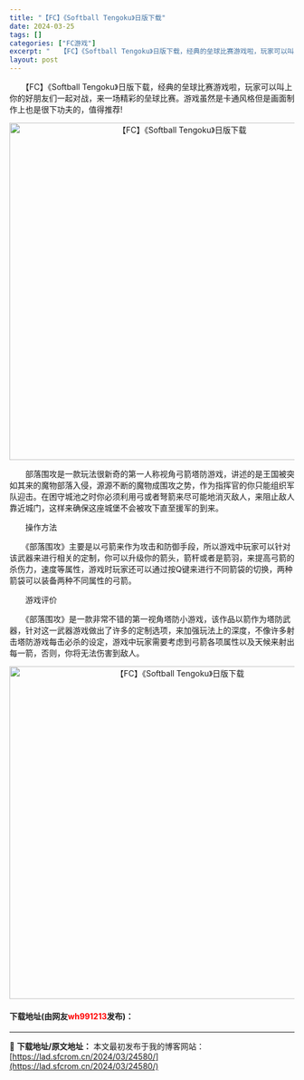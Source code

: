 ```yaml
---
title: "【FC】《Softball Tengoku》日版下载"
date: 2024-03-25
tags: []
categories: ["FC游戏"]
excerpt: "　　【FC】《Softball Tengoku》日版下载，经典的垒球比赛游戏啦，玩家可以叫上你的好朋友们一起对战，来一场精彩的垒球比赛。游戏虽然是卡通风格但是画面制作上也是很下功夫的，值得推荐! 　　部落围攻是一款玩法很新奇的第一人称视角弓箭塔防游戏，讲述的是王国被突如其来的魔物部落入侵，源源不断的&hellip;"
layout: post
---
```


 <p>　　【FC】《Softball Tengoku》日版下载，经典的垒球比赛游戏啦，玩家可以叫上你的好朋友们一起对战，来一场精彩的垒球比赛。游戏虽然是卡通风格但是画面制作上也是很下功夫的，值得推荐!</p> <p align="center"><img align="" border="0" src="https://lad.sfcrom.cn/wp-content/uploads/2024/03/20240325_66019a59ea3c8.png" width="595" alt="【FC】《Softball Tengoku》日版下载" /></p> <p>　　部落围攻是一款玩法很新奇的第一人称视角弓箭塔防游戏，讲述的是王国被突如其来的魔物部落入侵，源源不断的魔物成围攻之势，作为指挥官的你只能组织军队迎击。在困守城池之时你必须利用弓或者弩箭来尽可能地消灭敌人，来阻止敌人靠近城门，这样来确保这座城堡不会被攻下直至援军的到来。</p> <p>　　操作方法</p> <p>　　《部落围攻》主要是以弓箭来作为攻击和防御手段，所以游戏中玩家可以针对该武器来进行相关的定制，你可以升级你的箭头，箭杆或者是箭羽，来提高弓箭的杀伤力，速度等属性，游戏时玩家还可以通过按Q键来进行不同箭袋的切换，两种箭袋可以装备两种不同属性的弓箭。</p> <p>　　游戏评价</p> <p>　　《部落围攻》是一款非常不错的第一视角塔防小游戏，该作品以箭作为塔防武器，针对这一武器游戏做出了许多的定制选项，来加强玩法上的深度，不像许多射击塔防游戏每击必杀的设定，游戏中玩家需要考虑到弓箭各项属性以及天候来射出每一箭，否则，你将无法伤害到敌人。</p> <p align="center"><img align="" border="0" src="https://lad.sfcrom.cn/wp-content/uploads/2024/03/20240325_66019a5b37b3e.png" width="587" alt="【FC】《Softball Tengoku》日版下载" /></p> <p><h4>下载地址(由网友<font color="red">wh991213</font>发布)：</h4></p> 

---
📖 **下载地址/原文地址：** 本文最初发布于我的博客网站：[https://lad.sfcrom.cn/2024/03/24580/](https://lad.sfcrom.cn/2024/03/24580/)
